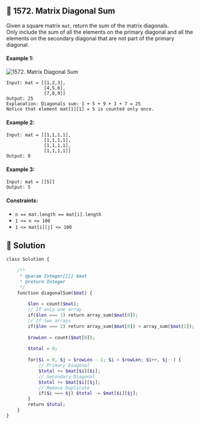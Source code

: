 ## 📝 1572. Matrix Diagonal Sum  
Given a   square   matrix   `mat`, return the sum of the matrix diagonals.  
Only include the sum of all the elements on the primary diagonal and all the elements on the secondary diagonal that are not part of the primary diagonal.  
     
  
#### Example 1:  
![1572. Matrix Diagonal Sum](https://assets.leetcode.com/uploads/2020/08/14/sample_1911.png)

```
Input: mat = [[1,2,3],
              [4,5,6],
              [7,8,9]]
Output: 25
Explanation: Diagonals sum: 1 + 5 + 9 + 3 + 7 = 25
Notice that element mat[1][1] = 5 is counted only once.

```
#### Example 2:  

```
Input: mat = [[1,1,1,1],
              [1,1,1,1],
              [1,1,1,1],
              [1,1,1,1]]
Output: 8

```
#### Example 3:  

```
Input: mat = [[5]]
Output: 5

```
  
#### Constraints:  
+ `n == mat.length == mat[i].length`  
+ `1 <= n <= 100`  
+ `1 <= mat[i][j] <= 100`  
  
## 📝 Solution 
```php  
class Solution {  
  
    /**  
     * @param Integer[][] $mat  
     * @return Integer  
     */  
    function diagonalSum($mat) {  
          
        $len = count($mat);  
        // If only one array  
        if($len === 1) return array_sum($mat[0]);  
        // If two arrays  
        if($len === 2) return array_sum($mat[0]) + array_sum($mat[1]);  
  
        $rowLen = count($mat[0]);  
  
        $total = 0;  
          
        for($i = 0, $j = $rowLen - 1; $i < $rowLen; $i++, $j--) {  
            // Primary Diagonal  
            $total += $mat[$i][$i];  
            // Secondary Diagonal  
            $total += $mat[$i][$j];  
            // Remove Duplicate  
            if($i === $j) $total -= $mat[$i][$j];  
        }  
        return $total;  
    }  
}  
```  
